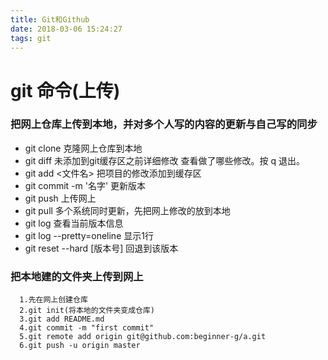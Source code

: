 ```yaml
---
title: Git和Github
date: 2018-03-06 15:24:27
tags: git
---
```


# git 命令(上传)

### 把网上仓库上传到本地，并对多个人写的内容的更新与自己写的同步

- git clone 克隆网上仓库到本地
- git diff 未添加到git缓存区之前详细修改
  查看做了哪些修改。按 q 退出。
- git add <文件名> 把项目的修改添加到缓存区
- git commit -m '名字' 更新版本
- git push 上传网上
- git pull 多个系统同时更新，先把网上修改的放到本地
- git log 查看当前版本信息
- git log --pretty=oneline 显示1行
- git reset --hard [版本号] 回退到该版本

### 把本地建的文件夹上传到网上

```
  1.先在网上创建仓库
  2.git init(将本地的文件夹变成仓库)
  3.git add README.md
  4.git commit -m "first commit"
  5.git remote add origin git@github.com:beginner-g/a.git
  6.git push -u origin master
```
